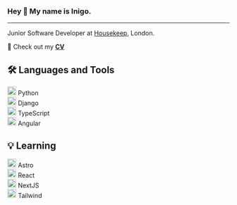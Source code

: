 ### Hey 👋 My name is Inigo.
---
Junior Software Developer at <a href="https://housekeep.com/">Housekeep</a>, London.  

📄 Check out my [**CV**](https://github.com/Inimesh/CV)  
  
🛠️ Languages and Tools
---
<img height='20' width='20' src="https://cdn.simpleicons.org/python/3776AB" /> Python  
<img height='20' width='20' src="https://cdn.simpleicons.org/django/092E20" /> Django  
<img height='20' width='20' src="https://cdn.simpleicons.org/typescript/3178C6" /> TypeScript  
<img height='20' width='20' src="https://cdn.simpleicons.org/angular/DD0031" /> Angular  


💡 Learning 
---
<img height='20' width='20' src="https://cdn.simpleicons.org/astro/FF5D01" /> Astro  
<img height='20' width='20' src="https://cdn.simpleicons.org/react/61DAFB" /> React  
<img height='20' width='20' src="https://cdn.simpleicons.org/nextdotjs/000000" /> NextJS  
<img height='20' width='20' src="https://cdn.simpleicons.org/tailwindcss/06B6D4" /> Tailwind  





